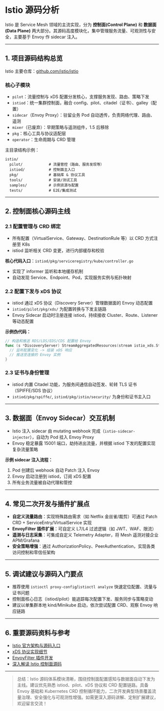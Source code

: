 # Istio 源码分析

Istio 是 Service Mesh 领域的主流实现，分为 **控制面(Control Plane)** 和 **数据面(Data Plane)** 两大部分。其源码高度模块化，集中管理服务流量、可观测性与安全，主要基于 Envoy 作 sidecar 注入。

---

## 1. 项目源码结构总览

Istio 主要仓库：[github.com/istio/istio](https://github.com/istio/istio)

### 核心子模块
- `pilot`：流量控制与 xDS 配置分发核心，支撑服务发现、路由、策略下发
- `istiod`：统一集群控制面，融合 config、pilot、citadel（证书）、galley（配置）
- `sidecar`（Envoy Proxy）：驻留业务 Pod 自动透传，负责网络代理、路由、遥测
- `mixer`（已废弃）：早期策略与遥测组件，1.5 后移除
- `pkg`：核心工具与协议适配层
- `operator`：生命周期与 CRD 管理

主目录结构示例：
```
istio/
  pilot/            # 流量管控（路由、服务发现等）
  istiod/           # 控制面主入口
  pkg/              # 基础库 & 协议工具
  tools/            # 安装/测试工具
  samples/          # 示例资源与配置
  tests/            # E2E/集成测试
```

---

## 2. 控制面核心源码主线

### 2.1 配置管理与 CRD 绑定

- 所有配置（VirtualService、Gateway、DestinationRule 等）以 CRD 方式注册至 K8s
- istiod 监听相关 CRD 变更，进行内部缓存和校验

**核心代码入口**：`istiod/pkg/serviceregistry/kube/controller.go`
- 实现了 informer 监听和本地缓存机制
- 自动发现 Service、Endpoint、Pod，实现服务实例与拓扑映射

### 2.2 配置下发与 xDS 协议

- istiod 通过 xDS 协议（Discovery Server）管理数据面的 Envoy 动态配置
- `istiod/pilot/pkg/xds/` 为配置转换与下发主链路
- Envoy Sidecar 启动时注册连接 istiod，持续接收 Cluster、Route、Listener 等动态配置

**示例伪代码：**
```go
// 构造和推送 RDS/LDS/EDS/CDS 配置给 Envoy
func (s *DiscoveryServer) StreamAggregatedResources(stream istio_xds.Stream) error {
  // 监听配置变化 -> 组装 xDS 响应
  // 推送至连接的 Envoy 实例
}
```

### 2.3 证书与身份管理

- istiod 内置 Citadel 功能，为服务间通信自动签发、轮转 TLS 证书（SPIFFE/SDS 协议）
- `istiod/pkg/spiffe/`, `istiod/pkg/istio/security/` 为身份和证书主入口

---

## 3. 数据面（Envoy Sidecar）交互机制

- Istio 注入 sidecar 由 mutating webhook 完成（`istio-sidecar-injector`），自动为 Pod 挂入 Envoy Proxy
- Envoy 稳定暴露 15001 端口，劫持进出流量，并根据 istiod 下发的配置实现复杂流量策略

**示例 sidecar 注入流程：**
1. Pod 创建后 webhook 自动 Patch 注入 Envoy
2. Envoy 启动注册到 istiod，订阅 xDS 配置
3. 所有业务流量被自动代理和管控

---

## 4. 常见二次开发与插件扩展点

- **自定义流量路由**：实现特殊路由需求（如 Netflix 金丝雀/裁剪）可通过 Patch CRD + ServiceEntry/VirtualService 实现
- **EnvoyFilter 插件扩展**：可自定义 L7/L4 过滤逻辑（如 JWT、WAF、限流）
- **遥测与日志采集**：可集成自定义 Telemetry Adapter，将 Mesh 遥测对接企业 APM/Grafana
- **安全策略增强**：通过 AuthorizationPolicy、PeerAuthentication，实现各类访问控制和零信任架构

---

## 5. 调试建议与源码入门要点

- 推荐使用 `istioctl proxy-config`/`istioctl analyze` 快速定位配置、流量与证书问题
- 控制面核心日志（istiod/pilot）能追踪每次配置下发、服务同步与策略变动
- 建议以单集群本地 kind/Minikube 启动，依次尝试配置 CRD、观察 Envoy 响应链路

---

## 6. 重要源码资料与参考

- [Istio 官方架构与源码入口](https://github.com/istio/istio/tree/master/pilot)
- [xDS 协议实现细节](https://www.envoyproxy.io/docs/envoy/latest/api-docs/xds_protocol)
- [EnvoyFilter 插件开发](https://istio.io/latest/zh/docs/reference/config/networking/envoy-filter/)
- [深入解读 Istio 控制面源码](https://jimmysong.io/kubernetes-handbook/service-mesh/istio.html)

---

> 总结：Istio 源码体系模块清晰，围绕控制面配置感知与数据面自动下发为主线。建议优先熟悉 istiod、pilot、xDS 协议和 CRD 配置链路。具备 Envoy 基础和 Kubernetes CRD 控制循环能力，二次开发典型场景覆盖流量治理、安全强化与可观测性增强。如需更深入源码讲解、定制扩展建议，欢迎留言交流！
